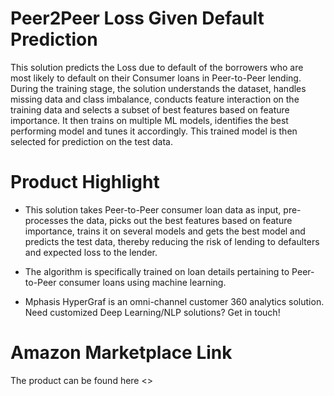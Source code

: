 # Peer2Peer Loss Given Default Prediction
This solution predicts the Loss due to default of the borrowers who are most likely to default on their Consumer loans in Peer-to-Peer lending. During the training stage, the solution understands the dataset, handles missing data and class imbalance, conducts feature interaction on the training data and selects a subset of best features based on feature importance. It then trains on multiple ML models, identifies the best performing model and tunes it accordingly. This trained model is then selected for prediction on the test data.
# Product Highlight
* This solution takes Peer-to-Peer consumer loan data as input, pre-processes the data, picks out the best features based on feature importance, trains it on several models and gets the best model and predicts the test data, thereby reducing the risk of lending to defaulters and expected loss to the lender.

* The algorithm is specifically trained on loan details pertaining to Peer-to-Peer consumer loans using machine learning.

* Mphasis HyperGraf is an omni-channel customer 360 analytics solution. Need customized Deep Learning/NLP solutions? Get in touch!

# Amazon Marketplace Link
The product can be found here <>
